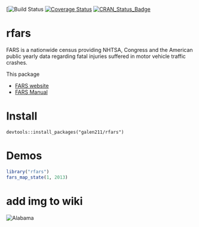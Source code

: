 [![Build Status](https://travis-ci.org/galen211/rfars.svg?branch=master)
[![Coverage Status](https://img.shields.io/codecov/c/github/galen211/rfars/master.svg)](https://codecov.io/github/galen211/rfars?branch=master)
[![CRAN_Status_Badge](http://www.r-pkg.org/badges/version/rfars)](https://cran.r-project.org/package=rfars)

# rfars
FARS is a nationwide census providing NHTSA, Congress and the American public yearly data regarding fatal injuries suffered in motor vehicle traffic crashes.

This package

- [FARS website](https://www.nhtsa.gov/research-data/fatality-analysis-reporting-system-fars)
- [FARS Manual](https://crashstats.nhtsa.dot.gov/#/DocumentTypeList/4)

# Install
`devtools::install_packages("galen211/rfars")`

# Demos
```r
library("rfars")
fars_map_state(1, 2013)
```

# add img to wiki
![Alabama](https://raw.githubusercontent.com/wiki/[username]/[repository]/[filename]
)

